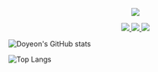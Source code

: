 <p align='center'>
    <img src="https://capsule-render.vercel.app/api?type=waving&color=F5A9D0&height=300&section=header&text=Doyeon's%20GitHub&fontSize=90&animation=fadeIn&fontAlignY=38&desc=Welcome%to%20My%20Area&descAlignY=55&descAlign=66"/>
</p>

<p align='center'>
  <a href="#demo">
    <img src="https://img.shields.io/badge/JAVA%20ISSUE%20-%23F7DF1E.svg?&style=for-the-badge&&logoColor=white"/>
  </a>
  <a href="#demo">
    <img src="https://img.shields.io/badge/Python%20-%234FC08D.svg?&style=for-the-badge&&logoColor=white"/>
  </a>
  <a href="https://capsule-render.vercel.app/">
    <img src="https://img.shields.io/badge/SomethingNew%20-%235c86fa.svg?&style=for-the-badge&&logoColor=white"/>
  </a>
</p> 



![Doyeon's GitHub stats](https://github-readme-stats.vercel.app/api?username=ddxyxxn&show_icons=true&theme=cobalt)


![Top Langs](https://github-readme-stats.vercel.app/api/top-langs/?username=ddxyxxn&layout=compact)


